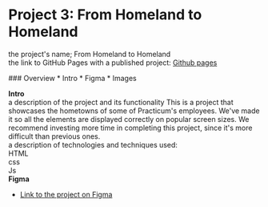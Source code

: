 # Project 3: From Homeland to Homeland
 <p>the project's name;
 From Homeland to Homeland<br>
 the link to GitHub Pages with a published project: 
  <a href="https://romans1995.github.io/web_project_3/"> Github pages </a></p>
### Overview  
* Intro  
* Figma  
* Images  
  
**Intro**    
  a description of the project and its functionality
This is a project that showcases the hometowns of some of Practicum's employees. We've made it so all the elements are displayed correctly on popular screen sizes. We recommend investing more time in completing this project, since it's more difficult than previous ones.  
  a description of technologies and techniques used:<br>
  HTML <br>
  css<br>
  Js<br>
**Figma**  
  
* [Link to the project on Figma](https://www.figma.com/file/1zCYcflj6BJx5VqOvXU9nb/Sprint-3-From-Homeland-to-Homeland-desktop-mobile?node-id=0%3A1)  
  
